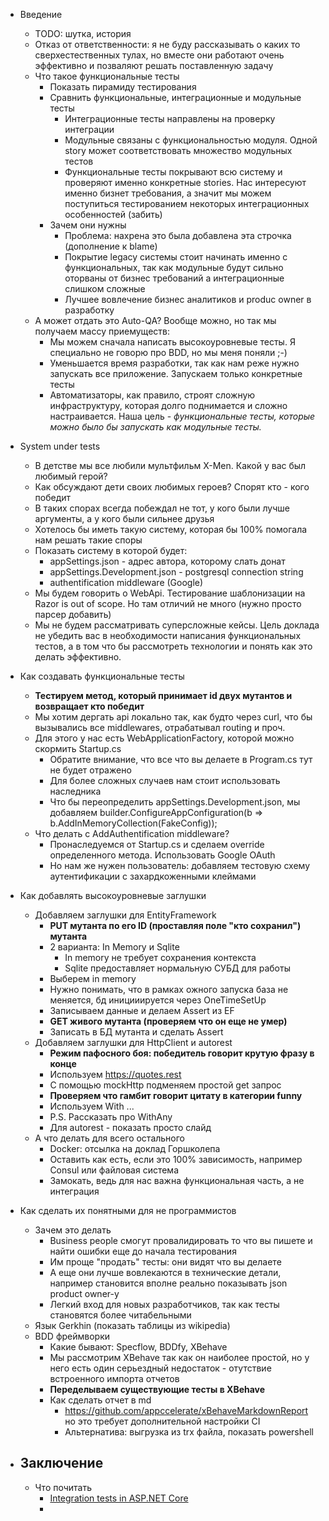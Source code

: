 - Введение
    - TODO: шутка, история
    - Отказ от ответственности: я не буду рассказывать о каких то сверхестественных тулах, но вместе они работают очень эффективно и позваляют решать поставленную задачу
    - Что такое функциональные тесты
        - Показать пирамиду тестирования
        - Сравнить функциональные, интеграционные и модульные тесты
            - Интеграционные тесты направлены на проверку интеграции
            - Модульные связаны с функциональностью модуля. Одной story может соответствовать множество модульных тестов
            - Функциональные тесты покрывают всю систему и проверяют именно конкретные stories. Нас интересуют именно бизнет требования, а значит мы можем поступиться тестированием некоторых интеграционных особенностей (забить)
        - Зачем они нужны
            - Проблема: нахрена это была добавлена эта строчка (дополнение к blame)
            - Покрытие legacy системы стоит начинать именно с функциональных, так как модульные будут сильно оторваны от бизнес требований а интеграционные слишком сложные
            - Лучшее вовлечение бизнес аналитиков и produc owner в разработку
    - А может отдать это Auto-QA? Вообще можно, но так мы получаем массу приемуществ:
        - Мы можем сначала написать высокоуровневые тесты. Я специально не говорю про BDD, но мы меня поняли ;-)
        - Уменьшается время разработки, так как нам реже нужно запускать все приложение. Запускаем только конкретные тесты
        - Автоматизаторы, как правило, строят сложную инфраструктуру, которая долго поднимается и сложно настраивается. Наша цель - *функциональные тесты, которые можно было бы запускать как модульные тесты.*

- System under tests
    - В детстве мы все любили мультфильм X-Men. Какой у вас был любимый герой?
    - Как обсуждают дети своих любимых героев? Спорят кто - кого победит
    - В таких спорах всегда побеждал не тот, у кого были лучше аргументы, а у кого были сильнее друзья
    - Хотелось бы иметь такую систему, которая бы 100% помогала нам решать такие споры
    - Показать систему в которой будет:
        - appSettings.json - адрес автора, которому слать донат
        - appSettings.Development.json - postgresql connection string
        - authentification middleware (Google)
    - Мы будем говорить о WebApi. Тестирование шаблонизации на Razor is out of scope. Но там отличий не много (нужно просто парсер добавить)
    - Мы не будем рассматривать суперсложные кейсы. Цель доклада не убедить вас в необходимости написания функциональных тестов, а в том что бы рассмотреть технологии и понять как это делать эффективно.

- Как создавать функциональные тесты
    - **Тестируем метод, который принимает id двух мутантов и возвращает кто победит**
    - Мы хотим дергать api локально так, как будто через curl, что бы вызывались все middlewares, отрабатывал routing и проч.
    - Для этого у нас есть WebApplicationFactory, которой можно скормить Startup.cs
        - Обратите внимание, что все что вы делаете в Program.cs тут не будет отражено
        - Для более сложных случаев нам стоит использовать наследника
        - Что бы переопределить appSettings.Development.json, мы добавляем builder.ConfigureAppConfiguration(b => b.AddInMemoryCollection(FakeConfig));
    - Что делать с AddAuthentification middleware?
        - Пронаследуемся от Startup.cs и сделаем override определенного метода. Использовать Google OAuth
        - Но нам же нужен пользователь: добавляем тестовую схему аутентификации с захардкоженными клеймами 

- Как добавлять высокоуровневые заглушки
    - Добавляем заглушки для EntityFramework
        - **PUT мутанта по его ID (проставляя поле "кто сохранил") мутанта**
        - 2 варианта: In Memory и Sqlite
            - In memory не требует сохранения контекста
            - Sqlite предоставляет нормальную СУБД для работы
        - Выберем in memory
        - Нужно понимать, что в рамках ожного запуска база не меняется, бд иницииируется через OneTimeSetUp
        - Записываем данные и делаем Assert из EF
        - **GET живого мутанта (проверяем что он еще не умер)**
        - Записать в БД мутанта и сделать Assert
    - Добавляем заглушки для HttpClient и autorest
        - **Режим пафосного боя: победитель говорит крутую фразу в конце**
        - Используем https://quotes.rest
        - С помощью mockHttp подменяем простой get запрос
        - **Проверяем что гамбит говорит цитату в категории funny**
        - Используем With ...
        - P.S. Рассказать про WithAny
        - Для autorest - показать просто слайд
    - А что делать для всего остального
        - Docker: отсылка на доклад Горшколепа
        - Оставить как есть, если это 100% зависимость, например Consul или файловая система
        - Замокать, ведь для нас важна функциональная часть, а не интеграция

- Как сделать их понятными для не программистов
    - Зачем это делать
        - Business people смогут провалидировать то что вы пишете и найти ошибки еще до начала тестирования        
        - Им проще "продать" тесты: они видят что вы делаете
        - А еще они лучше вовлекаются в технические детали, например становится вполне реально показывать json product owner-у
        - Легкий вход для новых разработчиков, так как тесты становятся более читабельными
    - Язык Gerkhin (показать таблицы из wikipedia)
    - BDD фреймворки
        - Какие бывают: Specflow, BDDfy, XBehave
        - Мы рассмотрим XBehave так как он наиболее простой, но у него есть один серьездный недостаток - отутствие встроенного импорта отчетов
        - **Переделываем существующие тесты в XBehave**
        - Как сделать отчет в md
            - https://github.com/appccelerate/xBehaveMarkdownReport но это требует дополнительной настройки CI
            - Альтернатива: выгрузка из trx файла, показать powershell

- Заключение
    - 
    - Что почитать
        - [Integration tests in ASP.NET Core](https://docs.microsoft.com/en-us/aspnet/core/test/integration-tests?view=aspnetcore-2.2)
        - 
        

